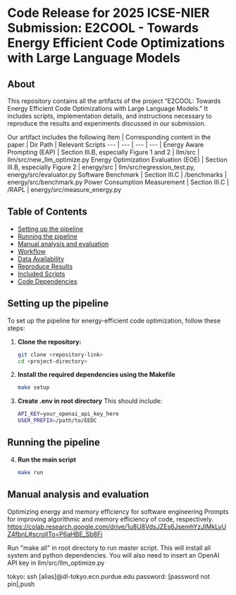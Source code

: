 # Code Release for 2025 ICSE-NIER Submission: E2COOL - Towards Energy Efficient Code Optimizations with Large Language Models
## About
This repository contains all the artifacts of the project “E2COOL: Towards Energy Efficient Code Optimizations with Large Language Models.” It includes scripts, implementation details, and instructions necessary to reproduce the results and experiments discussed in our submission.

Our artifact includes the following
Item | Corresponding content in the paper | Dir Path | Relevant Scripts
--- | --- | --- | --- |
Energy Aware Prompting (EAP) | Section III.B, especially Figure 1 and 2 | llm/src | llm/src/new_llm_optimize.py
Energy Optimization Evaluation (EOE) | Section III.B, especially Figure 2 | energy/src | llm/src/regression_test.py, energy/src/evaluator.py
Software Benchmark | Section III.C | /benchmarks | energy/src/benchmark.py
Power Consumption Measurement | Section III.C | /RAPL | energy/src/measure_energy.py

## Table of Contents
- [Setting up the pipeline](#setting-up-the-pipeline)
- [Running the pipeline](#running-the-pipeline)
- [Manual analysis and evaluation](#manual-analysis-and-evaluation)
- [Workflow](#workflow)
- [Data Availability](#data-availability)
- [Reproduce Results](#reproduce-results)
- [Included Scripts](#included-scripts)
- [Code Dependencies](#code-dependencies)
## Setting up the pipeline
To set up the pipeline for energy-efficient code optimization, follow these steps:
1. **Clone the repository:**
   ```bash
   git clone <repository-link>
   cd <project-directory>
2. **Install the required dependencies using the Makefile**
    ```bash
   make setup
3. **Create .env in root directory**
    This should include:
    ```bash
    API_KEY=your_openai_api_key_here
    USER_PREFIX=/path/to/EEDC
## Running the pipeline
4. **Run the main script**
    ```bash
    make run

## Manual analysis and evaluation


Optimizing energy and memory efficiency for software engineering
Prompts for improving algorithmic and memory efficiency of code, respectively.
https://colab.research.google.com/drive/1u8U8VdsJZEs6JsemhYzJIMkLyUZ4fbnL#scrollTo=P6aHBE_Sb8Fj

Run "make all" in root directory to run master script. This will install all system and python dependencies.
You will also need to insert an OpenAI API key in llm/src/llm_optimize.py

tokyo:
ssh [alias]@dl-tokyo.ecn.purdue.edu
password: [password not pin],push

